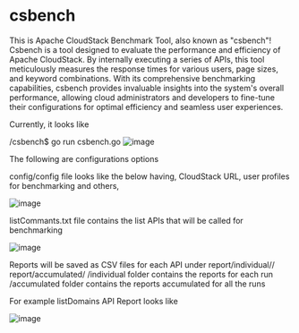 # csbench

This is Apache CloudStack Benchmark Tool, also known as "csbench"! Csbench is a tool designed to evaluate the performance and efficiency of Apache CloudStack. 
By internally executing a series of APIs, this tool meticulously measures the response times for various users, page sizes, and keyword combinations. 
With its comprehensive benchmarking capabilities, csbench provides invaluable insights into the system's overall performance, allowing cloud administrators 
and developers to fine-tune their configurations for optimal efficiency and seamless user experiences.

Currently, it looks like

/csbench$ go run csbench.go 
![image](https://github.com/shapeblue/csbench/assets/3348673/db37e176-474e-4b7d-8323-6a9a919414be)

The following are configurations options 

config/config file looks like the below having, CloudStack URL, user profiles for benchmarking and others,

![image](https://github.com/shapeblue/csbench/assets/3348673/bbdfcbd6-c57d-432f-bd63-799ad63d0b2f)

listCommants.txt file contains the list APIs that will be called for benchmarking

![image](https://github.com/shapeblue/csbench/assets/3348673/51402593-f330-4382-8e6e-4cec79a1bc1a)

Reports will be saved as CSV files for each API under report/individual/<management server host>/ report/accumulated/<management server host>
/individual folder contains the reports for each run
/accumulated folder contains the reports accumulated for all the runs

For example listDomains API Report looks like

![image](https://github.com/shapeblue/csbench/assets/3348673/4182b7ac-217a-489f-b7e6-fcb909633de8)
